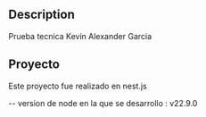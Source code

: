 

## Description

Prueba tecnica Kevin Alexander Garcia 



## Proyecto

Este proyecto fue realizado en nest.js

-- version de node en la que se desarrollo : v22.9.0





